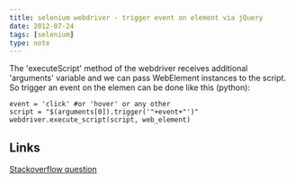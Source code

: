 ```yaml
---
title: selenium webdriver - trigger event on element via jQuery
date: 2012-07-24
tags: [selenium]
type: note
---
```


The 'executeScript' method of the webdriver receives additional 'arguments' variable and we can pass WebElement instances to the script. So trigger an event on the elemen can be done like this (python):

    event = 'click' #or 'hover' or any other
    script = "$(arguments[0]).trigger('"+event+"')"
    webdriver.execute_script(script, web_element)

<!-- more -->
Links
--------------------------------------------
[Stackoverflow question](http://stackoverflow.com/questions/5490523/selecting-and-identifying-element-with-jquery-to-use-it-in-selenium-2-java-api)
